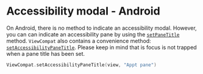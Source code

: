 # Accessibility modal - Android

On Android, there is no method to indicate an accessibility modal. However, you can can indicate an accessibility pane by using the [`setPaneTitle`](https://developer.android.com/reference/androidx/core/view/accessibility/AccessibilityNodeInfoCompat#setPaneTitle(java.lang.CharSequence)) method. `ViewCompat` also contains a convenience method: [`setAccessibilityPaneTitle`](https://developer.android.com/reference/androidx/core/view/ViewCompat#setAccessibilityPaneTitle(android.view.View,java.lang.CharSequence)). Please keep in mind that is focus is not trapped when a pane title has been set.

```kotlin
ViewCompat.setAccessibilityPaneTitle(view, "Appt pane")
```
